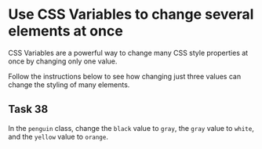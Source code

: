 # Use CSS Variables to change several elements at once
CSS Variables are a powerful way to change many CSS style properties at once by changing only one value.

Follow the instructions below to see how changing just three values can change the styling of many elements.
## Task 38
In the `penguin` class, change the `black` value to `gray`, the `gray` value to `white`, and the `yellow` value to `orange`.

